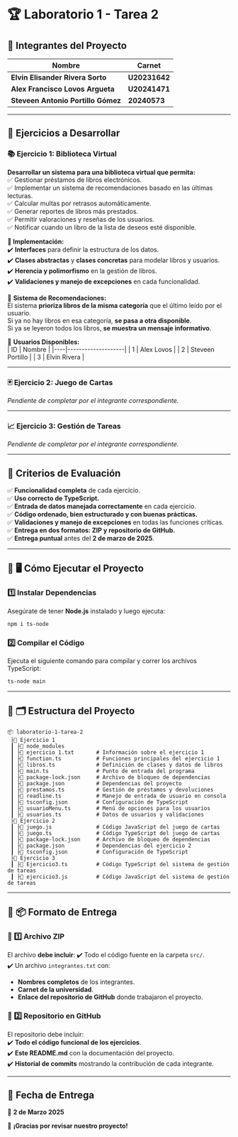 # 🏆 Laboratorio 1 - Tarea 2

## 📌 Integrantes del Proyecto
| Nombre                              | Carnet      |
|-------------------------------------|------------|
| **Elvin Elisander Rivera Sorto**    | **U20231642** |
| **Alex Francisco Lovos Argueta**    | **U20241471** |
| **Steveen Antonio Portillo Gómez**  | **20240573** |

---

## 📌 Ejercicios a Desarrollar

### **📚 Ejercicio 1: Biblioteca Virtual**
**Desarrollar un sistema para una biblioteca virtual que permita:**  
✅ Gestionar préstamos de libros electrónicos.  
✅ Implementar un sistema de recomendaciones basado en las últimas lecturas.  
✅ Calcular multas por retrasos automáticamente.  
✅ Generar reportes de libros más prestados.  
✅ Permitir valoraciones y reseñas de los usuarios.  
✅ Notificar cuando un libro de la lista de deseos esté disponible.  

**📌 Implementación:**  
✔️ **Interfaces** para definir la estructura de los datos.  
✔️ **Clases abstractas** y **clases concretas** para modelar libros y usuarios.  
✔️ **Herencia y polimorfismo** en la gestión de libros.  
✔️ **Validaciones y manejo de excepciones** en cada funcionalidad.  

📌 **Sistema de Recomendaciones:**  
El sistema **prioriza libros de la misma categoría** que el último leído por el usuario.  
Si ya no hay libros en esa categoría, **se pasa a otra disponible**.  
Si ya se leyeron todos los libros, **se muestra un mensaje informativo**.  

📌 **Usuarios Disponibles:**  
| ID | Nombre             |
|----|--------------------|
| 1  | Alex Lovos        |
| 2  | Steveen Portillo  |
| 3  | Elvin Rivera      |

---

### **🃏 Ejercicio 2: Juego de Cartas**

*Pendiente de completar por el integrante correspondiente.*

---

### **📈 Ejercicio 3: Gestión de Tareas**

*Pendiente de completar por el integrante correspondiente.*

---

## 📌 Criterios de Evaluación

✅ **Funcionalidad completa** de cada ejercicio.  
✅ **Uso correcto de TypeScript.**  
✅ **Entrada de datos manejada correctamente** en cada ejercicio.  
✅ **Código ordenado, bien estructurado y con buenas prácticas.**  
✅ **Validaciones y manejo de excepciones** en todas las funciones críticas.  
✅ **Entrega en dos formatos: ZIP y repositorio de GitHub.**  
✅ **Entrega puntual** antes del **2 de marzo de 2025**.  

---

## 📌 🖥️ Cómo Ejecutar el Proyecto

### **1️⃣ Instalar Dependencias**
Asegúrate de tener **Node.js** instalado y luego ejecuta:  

```bash
npm i ts-node
```

### **2️⃣ Compilar el Código**
Ejecuta el siguiente comando para compilar y correr los archivos TypeScript:  

```bash
ts-node main 
```

---

## 📌 🗂️ Estructura del Proyecto
```
📦 laboratorio-1-tarea-2
 ├📂 Ejercicio 1
 ┃ ├📂 node_modules
 ┃ ├📄 ejercicio 1.txt       # Información sobre el ejercicio 1
 ┃ ├📄 function.ts           # Funciones principales del ejercicio 1
 ┃ ├📄 libros.ts             # Definición de clases y datos de libros
 ┃ ├📄 main.ts               # Punto de entrada del programa
 ┃ ├📄 package-lock.json     # Archivo de bloqueo de dependencias
 ┃ ├📄 package.json          # Dependencias del proyecto
 ┃ ├📄 prestamos.ts          # Gestión de préstamos y devoluciones
 ┃ ├📄 readline.ts           # Manejo de entrada de usuario en consola
 ┃ ├📄 tsconfig.json         # Configuración de TypeScript
 ┃ ├📄 usuarioMenu.ts        # Menú de opciones para los usuarios
 ┃ ├📄 usuarios.ts           # Datos de usuarios y validaciones
 ├📂 Ejercicio 2
 ┃ ├📄 juego.js              # Código JavaScript del juego de cartas
 ┃ ├📄 juego.ts              # Código TypeScript del juego de cartas
 ┃ ├📄 package-lock.json     # Archivo de bloqueo de dependencias
 ┃ ├📄 package.json          # Dependencias del ejercicio 2
 ┃ ├📄 tsconfig.json         # Configuración de TypeScript
 ├📂 Ejercicio 3
 ┃ ├📄 Ejercicio3.ts         # Código TypeScript del sistema de gestión de tareas
 ┃ ├📄 ejercicio3.js         # Código JavaScript del sistema de gestión de tareas

```

---

## 📌 📦 Formato de Entrega

### 📌 **1️⃣ Archivo ZIP**
El archivo **debe incluir**:
✔️ Todo el código fuente en la carpeta `src/`.  
✔️ Un archivo `integrantes.txt` con:  
   - **Nombres completos** de los integrantes.  
   - **Carnet de la universidad**.  
   - **Enlace del repositorio de GitHub** donde trabajaron el proyecto.  

### 📌 **2️⃣ Repositorio en GitHub**
El repositorio debe incluir:  
✔️ **Todo el código funcional de los ejercicios**.  
✔️ **Este README.md** con la documentación del proyecto.  
✔️ **Historial de commits** mostrando la contribución de cada integrante.  

---

## 📅 **Fecha de Entrega**
📌 **2 de Marzo 2025**  

🚀 **¡Gracias por revisar nuestro proyecto!**  
